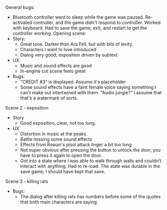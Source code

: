 General bugs:
- Bluetooth controller went to sleep while the game was paused. Re-activated controller, and the game didn't respond to controller. Worked with keyboard. Had to save the game, exit, and restart to get the controller working.
Opening scene:
- Story:
    - Great tone. Darker than Ara Fell, but with bits of levity. 
    - Characters I want to love introduced
    - Dialog very good; exposition driven by subtext
- UX
    - Music and sound effects are good
    - In-engine cut scene feels great
- Bugs:
    - "CREDIT #3" is displayed. Assume it's placeholder
    - Some sound effects have a faint female voice saying something I can't make out intertwined with them. "Audio jungle?" I assume that that's a watermark of sorts.

Scene 2 - exposition
- Story
    - Good exposition, clear, not too long.
- UX
    - Distortion in music at the peaks.
    - Battle missing some sound effects
    - Effects from Rowan's pisol attack linger a bit too long
    - Not super obvious after pressing the button to unlock the door, you have to press it again to open the door.
    - Got into a state where I was able to walk through walls and couldn't interact with anything. Had to re-load. The state was durable in the save game; I should have kept that save.

Scene 3 - killing rats
- Bugs:
    - The dialog after killing rats has numbers before some of the quotes that both main characters are saying.